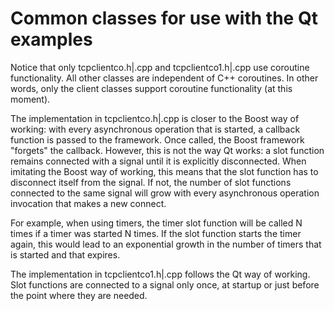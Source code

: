 # Common classes for use with the Qt examples

Notice that only tcpclientco.h|.cpp and tcpclientco1.h|.cpp use coroutine functionality.
All other classes are independent of C++ coroutines.
In other words, only the client classes support coroutine functionality (at this moment).

The implementation in tcpclientco.h|.cpp is closer to the Boost way of working:
with every asynchronous operation that is started, a callback function is passed to the framework.
Once called, the Boost framework "forgets" the callback.
However, this is not the way Qt works: a slot function remains connected with a signal until it is explicitly disconnected.
When imitating the Boost way of working, this means that the slot function has to disconnect itself from the signal.
If not, the number of slot functions connected to the same signal will grow with every asynchronous operation invocation
that makes a new connect.

For example, when using timers, the timer slot function will be called N times if a timer was
started N times. If the slot function starts the timer again, this would lead to an exponential growth in the number of timers that is started and that expires.

The implementation in tcpclientco1.h|.cpp follows the Qt way of working.
Slot functions are connected to a signal only once, at startup or just before the point where they are needed.
